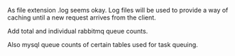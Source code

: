 As file extension .log seems okay. Log files will be used to provide a way of caching until a new request arrives from the client.

Add total and individual rabbitmq queue counts.

Also mysql queue counts of certain tables used for task queuing.
